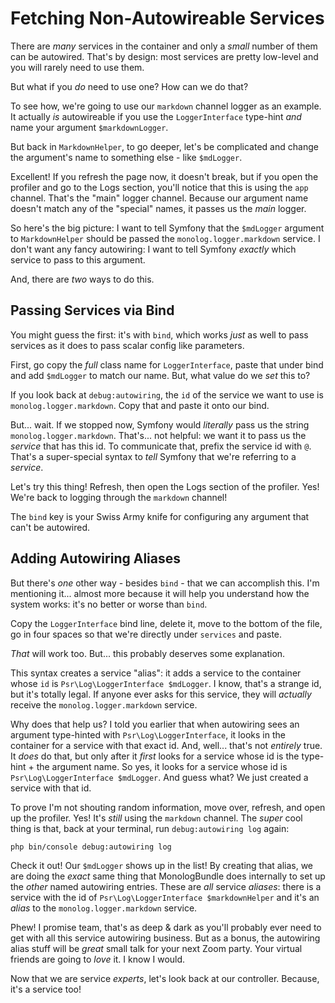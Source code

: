 # Fetching Non-Autowireable Services

There are *many* services in the container and only a *small* number of them can
be autowired. That's by design: most services are pretty low-level and you will
rarely need to use them.

But what if you *do* need to use one? How can we do that?

To see how, we're going to use our `markdown` channel logger as an example. It
actually *is* autowireable if you use the `LoggerInterface` type-hint *and* name
your argument `$markdownLogger`.

But back in `MarkdownHelper`, to go deeper, let's be complicated and change the
argument's name to something else - like `$mdLogger`.

Excellent! If you refresh the page now, it doesn't break, but if you open the
profiler and go to the Logs section, you'll notice that this is using the `app`
channel. That's the "main" logger channel. Because our argument name doesn't match
any of the "special" names, it passes us the *main* logger.

So here's the big picture: I want to tell Symfony that the `$mdLogger` argument
to `MarkdownHelper` should be passed the `monolog.logger.markdown` service. I
don't want any fancy autowiring: I want to tell Symfony *exactly* which service
to pass to this argument.

And, there are *two* ways to do this.

## Passing Services via Bind

You might guess the first: it's with `bind`, which works *just* as well to pass
services as it does to pass scalar config like parameters.

First, go copy the *full* class name for `LoggerInterface`, paste that under bind
and add `$mdLogger` to match our name. But, what value do we *set* this to?

If you look back at `debug:autowiring`, the `id` of the service we want to use is
`monolog.logger.markdown`. Copy that and paste it onto our bind.

But... wait. If we stopped now, Symfony would *literally* pass us the string
`monolog.logger.markdown`. That's... not helpful: we want it to pass us the
*service* that has this id. To communicate that, prefix the service id with `@`.
That's a super-special syntax to *tell* Symfony that we're referring to a *service*.

Let's try this thing! Refresh, then open the Logs section of the profiler. Yes!
We're back to logging through the `markdown` channel!

The `bind` key is your Swiss Army knife for configuring any argument that can't
be autowired.

## Adding Autowiring Aliases

But there's *one* other way - besides `bind` - that we can accomplish this.
I'm mentioning it... almost more because it will help you understand how
the system works: it's no better or worse than `bind`.

Copy the `LoggerInterface` bind line, delete it, move to the bottom of the file,
go in four spaces so that we're directly under `services` and paste.

*That* will work too. But... this probably deserves some explanation.

This syntax creates a service "alias": it adds a service to the container whose
`id` is `Psr\Log\LoggerInterface $mdLogger`. I know, that's a strange id, but it's
totally legal. If anyone ever asks for this service, they will *actually* receive
the `monolog.logger.markdown` service.

Why does that help us? I told you earlier that when autowiring sees an argument
type-hinted with `Psr\Log\LoggerInterface`, it looks in the container for a service
with that exact id. And, well... that's not *entirely* true. It *does* do that,
but only after it *first* looks for a service whose id is the type-hint + the
argument name. So yes, it looks for a service whose id is
`Psr\Log\LoggerInterface $mdLogger`. And guess what? We just created a service
with that id.

To prove I'm not shouting random information, move over, refresh, and open up
the profiler. Yes! It's *still* using the `markdown` channel. The *super* cool thing
is that, back at your terminal, run `debug:autowiring log` again:

```terminal-silent
php bin/console debug:autowiring log
```

Check it out! Our `$mdLogger` shows up in the list! By creating that alias, we
are doing the *exact* same thing that MonologBundle does internally to set up
the *other* named autowiring entries. These are *all* service *aliases*: there is
a service with the id of `Psr\Log\LoggerInterface $markdownHelper` and it's an
*alias* to the `monolog.logger.markdown` service.

Phew! I promise team, that's as deep & dark as you'll probably ever need to get
with all this service autowiring business. But as a bonus, the autowiring alias
stuff will be *great* small talk for your next Zoom party. Your virtual friends
are going to *love* it. I know I would.

Now that we are service *experts*, let's look back at our controller. Because,
it's a service too!
